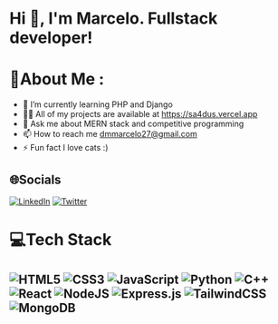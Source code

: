 # Hi 👋, I'm Marcelo. Fullstack developer!

# 💫About Me :
- 🌱 I’m currently learning PHP and Django
- 👨‍💻 All of my projects are available at https://sa4dus.vercel.app
- 💬 Ask me about MERN stack and competitive programming
- 📫 How to reach me dmmarcelo27@gmail.com
- ⚡ Fun fact I love cats :)

## 🌐Socials
[![LinkedIn](https://img.shields.io/badge/LinkedIn-%230077B5.svg?logo=linkedin&logoColor=white)](https://linkedin.com/in/marcelo-domínguez-b0b282203) [![Twitter](https://img.shields.io/badge/Twitter-%231DA1F2.svg?logo=Twitter&logoColor=white)](https://twitter.com/sa4dus_dev) 

# 💻Tech Stack
![HTML5](https://img.shields.io/badge/html5-%23E34F26.svg?style=flat-square&logo=html5&logoColor=white)
![CSS3](https://img.shields.io/badge/css3-%231572B6.svg?style=flat-square&logo=css3&logoColor=white)
![JavaScript](https://img.shields.io/badge/javascript-%23323330.svg?style=flat-square&logo=javascript&logoColor=%23F7DF1E)
![Python](https://img.shields.io/badge/python-3670A0?style=flat-square&logo=python&logoColor=ffdd54)
![C++](https://img.shields.io/badge/c++-%2300599C.svg?style=flat-square&logo=c%2B%2B&logoColor=white)
![React](https://img.shields.io/badge/react-%2320232a.svg?style=flat-square&logo=react&logoColor=%2361DAFB)
![NodeJS](https://img.shields.io/badge/node.js-6DA55F?style=flat-square&logo=node.js&logoColor=white)
![Express.js](https://img.shields.io/badge/express.js-%23404d59.svg?style=flat-square&logo=express&logoColor=%2361DAFB)
![TailwindCSS](https://img.shields.io/badge/tailwindcss-%2306b6d4.svg?style=flat-square&logo=tailwindcss&logoColor=white)
![MongoDB](https://img.shields.io/badge/MongoDB-%234ea94b.svg?style=flat-square&logo=mongodb&logoColor=white)
---
